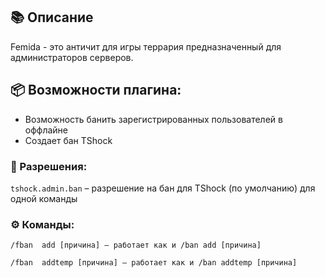 

## 📚 Описание

Femida - это античит для игры террария предназначенный для администраторов серверов.

## 📦 Возможности плагина:

- Возможность банить зарегистрированных пользователей в оффлайне
- Создает бан TShock

### 🔐 Разрешения:

``tshock.admin.ban`` – разрешение на бан для TShock (по умолчанию) для одной команды

### ⚙ Команды:

``/fban  add [причина] – работает как и /ban add [причина]``

``/fban  addtemp [причина] – работает как и /ban addtemp [причина]``
